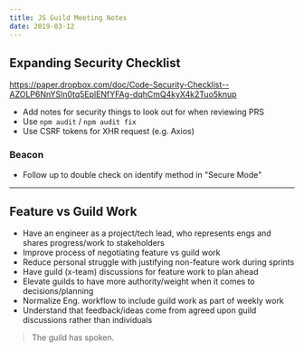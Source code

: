 ```yaml
---
title: JS Guild Meeting Notes
date: 2019-03-12
---
```


## Expanding Security Checklist

https://paper.dropbox.com/doc/Code-Security-Checklist--AZOLP6NnYSln0tq5EplENfYFAg-dqhCmQ4kyX4k2Tuo5knup

* Add notes for security things to look out for when reviewing PRS
* Use `npm audit` / `npm audit fix`
* Use CSRF tokens for XHR request (e.g. Axios)

### Beacon

* Follow up to double check on identify method in "Secure Mode"

---

## Feature vs Guild Work

* Have an engineer as a project/tech lead, who represents engs and shares progress/work to stakeholders
* Improve process of negotiating feature vs guild work
* Reduce personal struggle with justifying non-feature work during sprints
* Have guild (x-team) discussions for feature work to plan ahead
* Elevate guilds to have more authority/weight when it comes to decisions/planning
* Normalize Eng. workflow to include guild work as part of weekly work
* Understand that feedback/ideas come from agreed upon guild discussions rather than individuals

> The guild has spoken.
